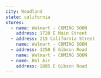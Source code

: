 ```yaml
---
city: Woodland
state: california
stores:
  - name: Walmart - COMING SOON
    address: 1720 E Main Street
  - address: 215 California Street
    name: Walmart - COMING SOON
  - address: 1250 E Gibson Road
    name: Walmart - COMING SOON
  - name: Bel Air
    address: 1885 E Gibson Road
---
```

